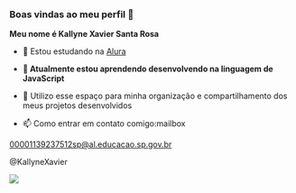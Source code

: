 ### Boas vindas ao meu perfil 👋

**Meu nome é Kallyne Xavier Santa Rosa**

- 🔭 Estou estudando na [Alura](https://www.alura.com.br)
- **🌱 Atualmente estou aprendendo desenvolvendo na linguagem de JavaScript**
- 💬 Utilizo esse espaço para minha organização e compartilhamento dos meus projetos desenvolvidos

- 📫 Como entrar em contato comigo:mailbox
  

00001139237512sp@al.educacao.sp.gov.br 

@KallyneXavier





![](https://media1.tenor.com/m/opEBWw0uddoAAAAC/umm.gif)
